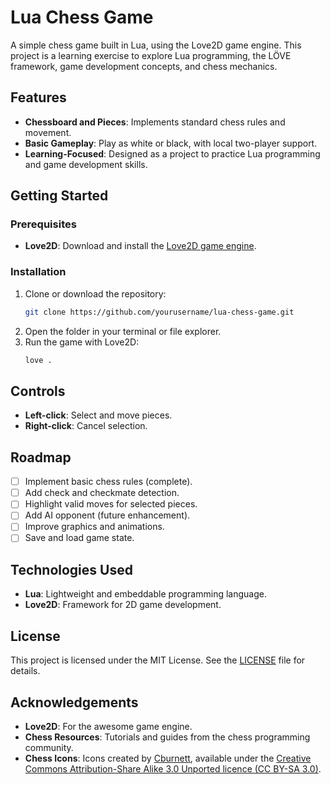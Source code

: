 # Lua Chess Game

A simple chess game built in Lua, using the Love2D game engine. This project is a learning exercise to explore Lua programming, the LÖVE framework, game development concepts, and chess mechanics.

## Features

- **Chessboard and Pieces**: Implements standard chess rules and movement.
- **Basic Gameplay**: Play as white or black, with local two-player support.
- **Learning-Focused**: Designed as a project to practice Lua programming and game development skills.

## Getting Started

### Prerequisites

- **Love2D**: Download and install the [Love2D game engine](https://love2d.org/).

### Installation

1. Clone or download the repository:
   ```bash
   git clone https://github.com/yourusername/lua-chess-game.git
   ```
2. Open the folder in your terminal or file explorer.
3. Run the game with Love2D:
   ```bash
   love .
   ```

## Controls

- **Left-click**: Select and move pieces.
- **Right-click**: Cancel selection.

## Roadmap

- [ ] Implement basic chess rules (complete).
- [ ] Add check and checkmate detection.
- [ ] Highlight valid moves for selected pieces.
- [ ] Add AI opponent (future enhancement).
- [ ] Improve graphics and animations.
- [ ] Save and load game state.

## Technologies Used

- **Lua**: Lightweight and embeddable programming language.
- **Love2D**: Framework for 2D game development.

## License

This project is licensed under the MIT License. See the [LICENSE](LICENSE) file for details.

## Acknowledgements

- **Love2D**: For the awesome game engine.
- **Chess Resources**: Tutorials and guides from the chess programming community.
- **Chess Icons**: Icons created by [Cburnett](https://commons.wikimedia.org/wiki/User:Cburnett), available under the [Creative Commons Attribution-Share Alike 3.0 Unported licence (CC BY-SA 3.0)](https://creativecommons.org/licenses/by-sa/3.0/).
